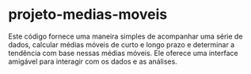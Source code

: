 # projeto-medias-moveis
Este código fornece uma maneira simples de acompanhar uma série de dados, calcular médias móveis de curto e longo prazo e determinar a tendência com base nessas médias móveis. Ele oferece uma interface amigável para interagir com os dados e as análises.
